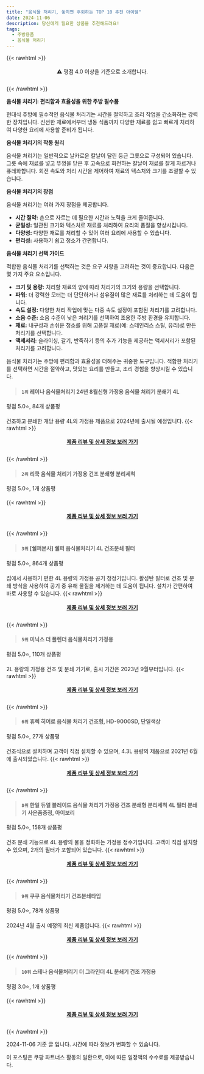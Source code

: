 ```yaml
---
title: "음식물 처리기, 놓치면 후회하는 TOP 10 추천 아이템"
date: 2024-11-06
description: 당신에게 필요한 상품을 추천해드려요!
tags:
  - 주방용품
  - 음식물 처리기
---
```

{{< rawhtml >}}<div class="toc" style="text-align: center; height: 50px; line-height: 2;">  <p>⚠️ 평점 4.0 이상을 기준으로 소개합니다.<br></p></div> {{< /rawhtml >}}

**음식물 처리기: 편리함과 효율성을 위한 주방 필수품**

현대식 주방에 필수적인 음식물 처리기는 시간을 절약하고 조리 작업을 간소화하는 강력한 장치입니다. 신선한 재료에서부터 냉동 식품까지 다양한 재료를 쉽고 빠르게 처리하여 다양한 요리에 사용할 준비가 됩니다.

**음식물 처리기의 작동 원리**

음식물 처리기는 일반적으로 날카로운 칼날이 달린 둥근 그릇으로 구성되어 있습니다. 그릇 속에 재료를 넣고 뚜껑을 닫은 후 고속으로 회전하는 칼날이 재료를 잘게 자르거나 퓨레화합니다. 회전 속도와 처리 시간을 제어하여 재료의 텍스처와 크기를 조절할 수 있습니다.

**음식물 처리기의 장점**

음식물 처리기는 여러 가지 장점을 제공합니다.

* **시간 절약:** 손으로 자르는 데 필요한 시간과 노력을 크게 줄여줍니다.
* **균일성:** 일관된 크기와 텍스처로 재료를 처리하여 요리의 품질을 향상시킵니다.
* **다양성:** 다양한 재료를 처리할 수 있어 여러 요리에 사용할 수 있습니다.
* **편리성:** 사용하기 쉽고 청소가 간편합니다.

**음식물 처리기 선택 가이드**

적합한 음식물 처리기를 선택하는 것은 요구 사항을 고려하는 것이 중요합니다. 다음은 몇 가지 주요 요소입니다.

* **크기 및 용량:** 처리할 재료의 양에 따라 처리기의 크기와 용량을 선택합니다.
* **파워:** 더 강력한 모터는 더 단단하거나 섬유질이 많은 재료를 처리하는 데 도움이 됩니다.
* **속도 설정:** 다양한 처리 작업에 맞는 다중 속도 설정이 포함된 처리기를 고려합니다.
* **소음 수준:** 소음 수준이 낮은 처리기를 선택하여 조용한 주방 환경을 유지합니다.
* **재료:** 내구성과 손쉬운 청소를 위해 고품질 재료(예: 스테인리스 스틸, 유리)로 만든 처리기를 선택합니다.
* **액세서리:** 슬라이싱, 갈기, 반죽하기 등의 추가 기능을 제공하는 액세서리가 포함된 처리기를 고려합니다.

음식물 처리기는 주방에 편리함과 효율성을 더해주는 귀중한 도구입니다. 적합한 처리기를 선택하면 시간을 절약하고, 맛있는 요리를 만들고, 조리 경험을 향상시킬 수 있습니다.


>#### `1위` 레이나 음식물처리기 24년 8월신형 가정용 음식물 처리기 분쇄기 4L
평점 5.0⭐, 84개 상품평

건조하고 분쇄한 개당 용량 4L의 가정용 제품으로 2024년에 출시될 예정입니다.
{{< rawhtml >}}<div class="toc" style="text-align: center; height: 50px; line-height: 2;"><p><b><a href="https://link.coupang.com/re/AFFSDP?lptag=AF5033054&pageKey=8302310567&itemId=23952182126&vendorItemId=90973867899&traceid=V0-153-7c18e3db34fcb0ea&clickBeacon=55577b80-9c2e-11ef-a92a-def6eab096a6%7E3&requestid=20241106200028561271617288&token=31850C%7CMIXED">제품 리뷰 및 상세 정보 보러 가기</a></b><br></p> </div>{{< /rawhtml >}}

>#### `2위` 리쿡 음식물 처리기 가정용 건조 분쇄형 분리세척
평점 5.0⭐, 1개 상품평


{{< rawhtml >}}<div class="toc" style="text-align: center; height: 50px; line-height: 2;"><p><b><a href="https://link.coupang.com/re/AFFSDP?lptag=AF5033054&pageKey=7991867098&itemId=22122126550&vendorItemId=90448127095&traceid=V0-153-5ad3ef9b1d16239a&requestid=20241106200028561271617288&token=31850C%7CMIXED">제품 리뷰 및 상세 정보 보러 가기</a></b><br></p> </div>{{< /rawhtml >}}

>#### `3위` [쉘퍼본사] 쉘퍼 음식물처리기 4L 건조분쇄 필터
평점 5.0⭐, 864개 상품평

집에서 사용하기 편한 4L 용량의 가정용 공기 청정기입니다. 활성탄 필터로 건조 및 분쇄 방식을 사용하여 공기 중 유해 물질을 제거하는 데 도움이 됩니다. 설치가 간편하여 바로 사용할 수 있습니다.
{{< rawhtml >}}<div class="toc" style="text-align: center; height: 50px; line-height: 2;"><p><b><a href="https://link.coupang.com/re/AFFSDP?lptag=AF5033054&pageKey=8131595140&itemId=23093321964&vendorItemId=90448169046&traceid=V0-153-f1c0f2e0d7bdd927&requestid=20241106200028561271617288&token=31850C%7CMIXED">제품 리뷰 및 상세 정보 보러 가기</a></b><br></p> </div>{{< /rawhtml >}}

>#### `5위` 미닉스 더 플렌더 음식물처리기 가정용
평점 5.0⭐, 110개 상품평

2L 용량의 가정용 건조 및 분쇄 기기로, 출시 기간은 2023년 9월부터입니다.
{{< rawhtml >}}<div class="toc" style="text-align: center; height: 50px; line-height: 2;"><p><b><a href="https://link.coupang.com/re/AFFSDP?lptag=AF5033054&pageKey=8314839655&itemId=23995238579&vendorItemId=91016178338&traceid=V0-153-31fa6cf508b4d513&requestid=20241106200028561271617288&token=31850C%7CMIXED">제품 리뷰 및 상세 정보 보러 가기</a></b><br></p> </div>{{< /rawhtml >}}

>#### `6위` 휴렉 히어로 음식물 처리기 건조형, HD-9000SD, 단일색상
평점 5.0⭐, 27개 상품평

건조식으로 설치하며 고객이 직접 설치할 수 있으며, 4.3L 용량의 제품으로 2021년 6월에 출시되었습니다.
{{< rawhtml >}}<div class="toc" style="text-align: center; height: 50px; line-height: 2;"><p><b><a href="https://link.coupang.com/re/AFFSDP?lptag=AF5033054&pageKey=8160056720&itemId=23259476151&vendorItemId=90883557374&traceid=V0-153-471ae3eefc71aca7&clickBeacon=55577b80-9c2e-11ef-8b76-8ddd4982e38e%7E3&requestid=20241106200028561271617288&token=31850C%7CMIXED">제품 리뷰 및 상세 정보 보러 가기</a></b><br></p> </div>{{< /rawhtml >}}

>#### `8위` 한일 듀얼 블레이드 음식물 처리기 가정용 건조 분쇄형 분리세척 4L 필터 분쇄기 사은품증정, 아이보리
평점 5.0⭐, 158개 상품평

건조 분쇄 기능으로 4L 용량의 물을 정화하는 가정용 정수기입니다. 고객이 직접 설치할 수 있으며, 2개의 필터가 포함되어 있습니다.
{{< rawhtml >}}<div class="toc" style="text-align: center; height: 50px; line-height: 2;"><p><b><a href="https://link.coupang.com/re/AFFSDP?lptag=AF5033054&pageKey=8234446177&itemId=23702723309&vendorItemId=90774351176&traceid=V0-153-d52e0e8af6dca867&clickBeacon=55577b80-9c2e-11ef-9da6-2a05c1384be0%7E3&requestid=20241106200028561271617288&token=31850C%7CMIXED">제품 리뷰 및 상세 정보 보러 가기</a></b><br></p> </div>{{< /rawhtml >}}

>#### `9위` 쿠쿠 음식물처리기 건조분쇄타입
평점 5.0⭐, 78개 상품평

2024년 4월 출시 예정의 최신 제품입니다.
{{< rawhtml >}}<div class="toc" style="text-align: center; height: 50px; line-height: 2;"><p><b><a href="https://link.coupang.com/re/AFFSDP?lptag=AF5033054&pageKey=8020324770&itemId=22410610411&vendorItemId=90023537006&traceid=V0-153-98573f3e9b080f37&requestid=20241106200028561271617288&token=31850C%7CMIXED">제품 리뷰 및 상세 정보 보러 가기</a></b><br></p> </div>{{< /rawhtml >}}

>#### `10위` 스테나 음식물처리기 더 그라인더 4L 분쇄기 건조 가정용
평점 3.0⭐, 1개 상품평


{{< rawhtml >}}<div class="toc" style="text-align: center; height: 50px; line-height: 2;"><p><b><a href="https://link.coupang.com/re/AFFSDP?lptag=AF5033054&pageKey=8368358073&itemId=24180370013&vendorItemId=91198268212&traceid=V0-153-b30d8f3d0163ee4c&clickBeacon=55577b80-9c2e-11ef-a228-e575e7b928ac%7E3&requestid=20241106200028561271617288&token=31850C%7CMIXED">제품 리뷰 및 상세 정보 보러 가기</a></b><br></p> </div>{{< /rawhtml >}}


2024-11-06 기준 글 입니다.
시간에 따라 정보가 변화할 수 있습니다.

이 포스팅은 쿠팡 파트너스 활동의 일환으로, 이에 따른 일정액의 수수료를 제공받습니다.